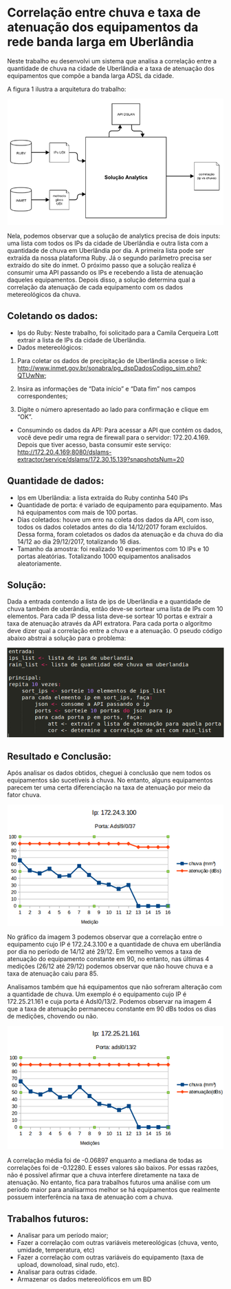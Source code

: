 # Correlação entre chuva e taxa de atenuação dos equipamentos da rede banda larga em Uberlândia

Neste trabalho eu desenvolvi um sistema que analisa a correlação entre a quantidade de chuva na cidade de Uberlândia e a taxa de atenuação dos equipamentos que compõe a banda larga ADSL da cidade.

A figura 1 ilustra a arquitetura do trabalho:

![Arquitetura](images/arquitetura_solucao.png)

Nela, podemos observar que a solução de analytics precisa de dois inputs: uma lista com todos os IPs da cidade de Uberlândia e outra lista com a quantidade de chuva em Uberlândia por dia. A primeira lista pode ser extraída da nossa plataforma Ruby. Já o segundo parâmetro precisa ser extraído do site do inmet. O próximo passo que a solução realiza é consumir uma API passando os IPs e recebendo a lista de atenuação daqueles equipamentos. Depois disso, a solução determina qual a correlação da atenuação de cada equipamento com os dados metereológicos da chuva.

## Coletando os dados:
- Ips do Ruby: Neste trabalho, foi solicitado para a Camila Cerqueira Lott extrair a lista de IPs da cidade de Uberlândia.
- Dados metereológicos:

1) Para coletar os dados de precipitação de Uberlândia acesse o link: http://www.inmet.gov.br/sonabra/pg_dspDadosCodigo_sim.php?QTUwNw;

2) Insira as informações de “Data início” e “Data fim” nos campos correspondentes;

3) Digite o número apresentado ao lado para confirmação e clique em “OK”.

- Consumindo os dados da API:
Para acessar a API que contém os dados, você deve pedir uma regra de firewall para o servidor: 172.20.4.169. Depois que tiver acesso, basta consumir este serviço: http://172.20.4.169:8080/dslams-extractor/service/dslams/172.30.15.139?snapshotsNum=20

## Quantidade de dados:
- Ips em Uberlândia: a lista extraída do Ruby continha 540 IPs
- Quantidade de porta: é variado de equipamento para equipamento. Mas há equipamentos com mais de 100 portas.
- Dias coletados: houve um erro na coleta dos dados da API, com isso, todos os dados coletados antes do dia 14/12/2017 foram excluídos. Dessa forma, foram coletados os dados da atenuação e da chuva do dia 14/12 ao dia 29/12/2017, totalizando 16 dias.
- Tamanho da amostra: foi realizado 10 experimentos com 10 IPs e 10 portas aleatórias. Totalizando 1000 equipamentos analisados aleatoriamente.

## Solução:
Dada a entrada contendo a lista de ips de Uberlândia e a quantidade de chuva também de uberândia, então deve-se sortear uma lista de IPs com 10 elementos. Para cada IP dessa lista deve-se sortear 10 portas e extrair a taxa de atenuação através da API extratora. Para cada porta o algoritmo deve dizer qual a correlação entre a chuva e a atenuação. O pseudo código abaixo abstrai a solução para o problema:

![pseudo](images/pseudo-codigo.png)

## Resultado e Conclusão:
Após analisar os dados obtidos, cheguei à conclusão que nem todos os equipamentos são sucetíveis à chuva. No entanto, alguns equipamentos parecem ter uma certa diferenciação na taxa de atenuação por meio da fator chuva.

![corr](images/medicoes.png)

No gráfico da imagem 3 podemos observar que a correlação entre o equipamento cujo IP é 172.24.3.100 e a quantidade de chuva em uberlândia por dia no período de 14/12 até 29/12. Em vermelho vemos a taxa de atenuação do equipamento constante em 90, no entanto, nas últimas 4 medições (26/12 até 29/12) podemos observar que não houve chuva e a taxa de atenuação caiu para 85.

Analisamos também que há equipamentos que não sofreram alteração com a quantidade de chuva. Um exemplo é o equipamento cujo IP é 172.25.21.161 e cuja porta é Adsl0/13/2. Podemos observar na imagem 4 que a taxa de atenuação permaneceu constante em 90 dBs todos os dias de medições, chovendo ou não.

![corr](images/imagem4.png)

A correlação média foi de -0.06897 enquanto a mediana de todas as correlações foi de -0.12280. E esses valores são baixos. Por essas razões, não é possível afirmar que a chuva interfere diretamente na taxa de atenuação. No entanto, fica para trabalhos futuros uma análise com um período maior para analisarmos melhor se há equipamentos que realmente possuem interferência na taxa de atenuação com a chuva.

## Trabalhos futuros:
- Analisar para um período maior;
- Fazer a correlação com outras variáveis metereológicas (chuva, vento, umidade, temperatura, etc)
- Fazer a correlação com outras variáveis do equipamento (taxa de upload, downoload, sinal rudo, etc).
- Analisar para outras cidade.
- Armazenar os dados metereolóficos em um BD
